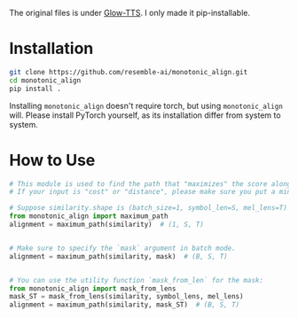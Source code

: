 The original files is under [Glow-TTS](https://github.com/jaywalnut310/glow-tts/tree/master/monotonic_align). I only made it pip-installable.

# Installation
```bash
git clone https://github.com/resemble-ai/monotonic_align.git
cd monotonic_align
pip install .
```
Installing `monotonic_align` doesn't require torch, but using ``monotonic_align`` will.
Please install PyTorch yourself, as its installation differ from system to system.


# How to Use
```python
# This module is used to find the path that "maximizes" the score along the path.
# If your input is "cost" or "distance", please make sure you put a minus sign to it.

# Suppose similarity.shape is (batch_size=1, symbol_len=S, mel_lens=T)
from monotonic_align import maximum_path
alignment = maximum_path(similarity)  # (1, S, T)


# Make sure to specify the `mask` argument in batch mode.
alignment = maximum_path(similarity, mask)  # (B, S, T)


# You can use the utility function `mask_from_len` for the mask:
from monotonic_align import mask_from_lens
mask_ST = mask_from_lens(similarity, symbol_lens, mel_lens)
alignment = maximum_path(similarity, mask_ST)  # (B, S, T)
```
